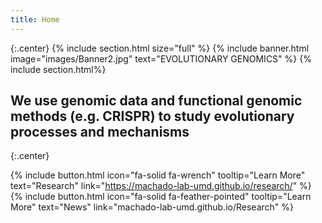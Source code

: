 ```yaml
---
title: Home
---
```


{:.center}
{% include section.html size="full" %}
{% include banner.html image="images/Banner2.jpg" text="EVOLUTIONARY GENOMICS" %}
{% include section.html%}
## We use genomic data and functional genomic methods (e.g. CRISPR) to study evolutionary processes and mechanisms
{:.center}

{%
  include button.html
  icon="fa-solid fa-wrench" 
  tooltip="Learn More"
  text="Research"
  link="https://machado-lab-umd.github.io/research/"
%}
{%
  include button.html
  icon="fa-solid fa-feather-pointed"
  tooltip="Learn More"
  text="News"
  link="machado-lab-umd.github.io/Research"
%}
